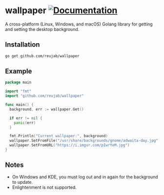 # wallpaper [![Documentation](https://godoc.org/github.com/reujab/wallpaper?status.svg)](https://godoc.org/github.com/reujab/wallpaper)

A cross-platform (Linux, Windows, and macOS) Golang library for getting and setting the desktop background.

## Installation

```sh
go get github.com/reujab/wallpaper
```

## Example

```go
package main

import "fmt"
import "github.com/reujab/wallpaper"

func main() {
  background, err := wallpaper.Get()

  if err != nil {
    panic(err)
  }

  fmt.Println("Current wallpaper:", background)
  wallpaper.SetFromFile("/usr/share/backgrounds/gnome/adwaita-day.jpg")
  wallpaper.SetFromURL("https://i.imgur.com/pIwrYeM.jpg")
}
```

## Notes

* On Windows and KDE, you must log out and in again for the background to update.
* Enlightenment is not supported.
